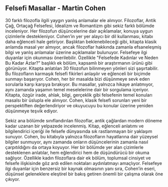 ## Felsefi Masallar - Martin Cohen

30 farklı filozofla ilgili yaygın yanlış anlamalar ele alınıyor. Filozoflar, Antik Çağ, Ortaçağ Felsefesi, İdealizm ve Romantizm gibi sekiz farklı bölümde inceleniyor. Her filozofun düşüncelerine dair açıklamalar, konuya uygun çizimlerle destekleniyor. Cohen’in yer yer alaycı bir dil kullanması, kitabı daha eğlenceli hale getiriyor. Başlıktan beklenebileceği gibi, kitapta klasik anlamda masal yer almıyor, ancak filozoflar hakkında zamanla efsaneleşmiş bilgi ve yanlış anlamalar üzerine açıklamalar bulunuyor. Felsefeye ilgi duyanlar için okunması önerilebilir. Özellikle "Felsefede Kadınlar ve Neden Bu Kadar Azlar?" başlıklı ek bölüm, kapsamlı bir araştırmanın ürünü gibi görünüyor. Kitapta anlatılan 30 filozofun bilinmeyen yönleri sizi şaşırtabilir. Bu filozofların karmaşık felsefi fikirleri anlaşılır ve eğlenceli bir biçimde sunmayı başarıyor. Cohen, her bir masalda bizi düşünmeye sevk eden sorularla karşı karşıya bırakıyor. Bu masallar, yalnızca hikaye anlatmıyor, aynı zamanda yaşamın temel meselelerine dair bir sorgulama içeriyor. Kitapta, özgür irade, ahlak, bilgi, gerçeklik gibi felsefenin temel konuları masalsı bir üslupla ele alınıyor. Cohen, klasik felsefi sorunları yeni bir perspektiften değerlendiriyor ve okuyucuyu bu konular üzerine yeniden düşünmeye teşvik ediyor.

Sekiz ana bölümde sınıflandırılan filozoflar, antik çağlardan modern döneme kadar uzanan bir yelpazede incelenmiş. Kitap, eğlenceli anlatımı ve bilgilendirici içeriği ile felsefe dünyasında sık rastlanmayan bir yaklaşım sunuyor. Cohen, bu kitabıyla yalnızca filozofların hayatlarına dair yüzeysel bilgiler sunmuyor, aynı zamanda onların düşüncelerinin zamanla nasıl çarpıtıldığını da ortaya koyuyor. Her bir bölümde yer alan çizimlerle desteklenen anlatılar, hem eğlendirici hem de düşündürücü bir okuma sağlıyor. Özellikle kadın filozoflara dair ek bölüm, toplumsal cinsiyet ve felsefe ilişkisinde göz ardı edilen noktaları aydınlatmayı amaçlıyor. Felsefeye ilgi duyanlar için benzersiz bir kaynak olmasının yanı sıra, Cohen’in eseri, düşünsel geleneklere eleştirel bir bakış getiren önemli bir çalışma olarak öne çıkıyor.